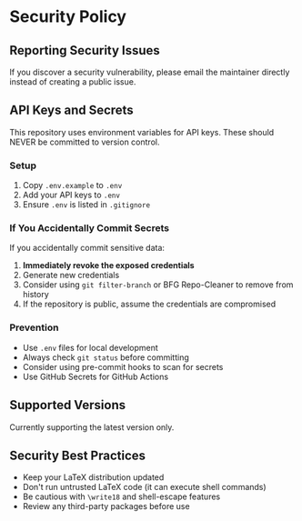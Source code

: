 # Security Policy

## Reporting Security Issues

If you discover a security vulnerability, please email the maintainer directly instead of creating a public issue.

## API Keys and Secrets

This repository uses environment variables for API keys. These should NEVER be committed to version control.

### Setup
1. Copy `.env.example` to `.env`
2. Add your API keys to `.env`
3. Ensure `.env` is listed in `.gitignore`

### If You Accidentally Commit Secrets

If you accidentally commit sensitive data:

1. **Immediately revoke the exposed credentials**
2. Generate new credentials
3. Consider using `git filter-branch` or BFG Repo-Cleaner to remove from history
4. If the repository is public, assume the credentials are compromised

### Prevention

- Use `.env` files for local development
- Always check `git status` before committing
- Consider using pre-commit hooks to scan for secrets
- Use GitHub Secrets for GitHub Actions

## Supported Versions

Currently supporting the latest version only.

## Security Best Practices

- Keep your LaTeX distribution updated
- Don't run untrusted LaTeX code (it can execute shell commands)
- Be cautious with `\write18` and shell-escape features
- Review any third-party packages before use